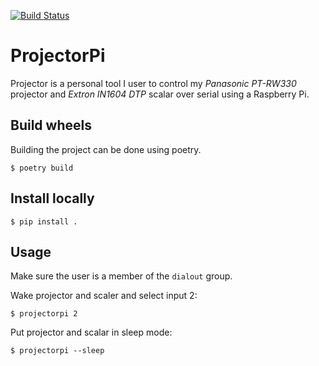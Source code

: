 [![Build Status](https://drone.marijndoeve.nl/api/badges/Marijn/ProjectorPi/status.svg)](https://drone.marijndoeve.nl/Marijn/ProjectorPi)

# ProjectorPi

Projector is a personal tool I user to control my _Panasonic PT-RW330_ projector and _Extron IN1604 DTP_ scalar over serial using a Raspberry Pi.

## Build wheels

Building the project can be done using poetry. 

```shell
$ poetry build
```

## Install locally

```shell
$ pip install .
```

## Usage

Make sure the user is a member of the `dialout` group.

Wake projector and scaler and select input 2:

```shell
$ projectorpi 2
```

Put projector and scalar in sleep mode:

```shell
$ projectorpi --sleep
```